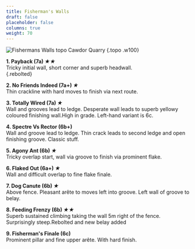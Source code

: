 ```yaml
---
title: Fisherman's Walls
draft: false
placeholder: false
columns: true
weight: 70
---
```


![Fishermans Walls topo Cawdor Quarry](/img/peak/matlock/FISH.gif)
{.topo .w100}

**1. Payback (7a) *★★***  
Tricky initial wall, short corner and superb headwall.  
{.rebolted}

**2. No Friends Indeed (7a+) *★***  
Thin crackline with hard moves to finish via next route.

**3. Totally Wired (7a) *★***  
Wall and grooves lead to ledge. Desperate wall leads to superb yellowy coloured finishing wall.High in grade. Left-hand variant is 6c.

**4. Spectre Vs Rector (6b+)**  
Wall and groove lead to ledge. Thin crack leads to second ledge and open finishing groove. Classic stuff.

**5. Agony Ant (6b) *★***  
Tricky overlap start, wall via groove to finish via prominent flake.

**6. Flaked Out (6a+) *★***  
Wall and difficult overlap to fine flake finale.

**7. Dog Canute (6b) *★***  
Above fence. Pleasant arête to moves left into groove. Left wall of groove to belay.

**8. Feeding Frenzy (6b) *★★***  
Superb sustained climbing taking the wall 5m right of the fence. Surprisingly steep.Rebolted and new belay added

**9. Fisherman's Finale (6c)**  
Prominent pillar and fine upper arête. With hard finish.

